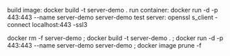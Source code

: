 build image: docker build -t server-demo .
run container: docker run -d -p 443:443 --name server-demo server-demo
test server: openssl s_client -connect localhost:443 -ssl3


docker rm -f server-demo ; docker build -t server-demo . ; docker run -d -p 443:443 --name server-demo server-demo ; docker image prune -f

